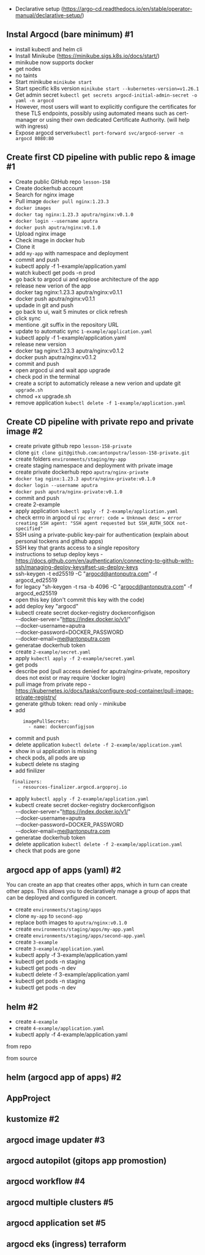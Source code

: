 - Declarative setup (https://argo-cd.readthedocs.io/en/stable/operator-manual/declarative-setup/)



## Instal Argocd (bare minimum) #1

- install kubectl and helm cli
- Install Minikube (https://minikube.sigs.k8s.io/docs/start/) 
- minikube now supports docker
- get nodes
- no taints
- Start minikube `minikube start`
- Start specific k8s version `minikube start --kubernetes-version=v1.26.1`
- Get admin secret `kubectl get secrets argocd-initial-admin-secret -o yaml -n argocd`
- However, most users will want to explicitly configure the certificates for these TLS endpoints, possibly using automated means such as cert-manager or using their own dedicated Certificate Authority. (will help with ingress)
- Expose argocd server`kubectl port-forward svc/argocd-server -n argocd 8080:80`

## Create first CD pipeline with public repo & image #1

- Create public GitHub repo `lesson-158`
- Create dockerhub account
- Search for nginx image
- Pull image `docker pull nginx:1.23.3`
- `docker images`
- `docker tag nginx:1.23.3 aputra/nginx:v0.1.0`
- `docker login --username aputra`
- `docker push aputra/nginx:v0.1.0`
- Upload nginx image
- Check image in docker hub
- Clone it
- add `my-app` with namespace and deployment
- commit and push
- kubectl apply -f 1-example/application.yaml
- watch kubectl get pods -n prod
- go back to argocd ui and explose architecture of the app
- release new verion of the app 
- docker tag nginx:1.23.3 aputra/nginx:v0.1.1
- docker push aputra/nginx:v0.1.1
- updade in git and push
- go back to ui, wait 5 minutes or click refresh
- click sync
- mentione .git suffix in the repository URL
- update to automatic sync `1-example/application.yaml`
- kubectl apply -f 1-example/application.yaml
- release new version
- docker tag nginx:1.23.3 aputra/nginx:v0.1.2
- docker push aputra/nginx:v0.1.2
- commit and push
- open argocd ui and wait app upgrade
- check pod in the terminal
- create a script to automaticly release a new verion and update git `upgrade.sh`
- chmod +x upgrade.sh
- remove application `kubectl delete -f 1-example/application.yaml`


## Create CD pipeline with private repo and private image #2

- create private github repo `lesson-158-private`
- clone `git clone git@github.com:antonputra/lesson-158-private.git`
- create folders `environments/staging/my-app`
- create staging namespace and deployment with private image
- create private dockerhub repo `aputra/nginx-private`
- `docker tag nginx:1.23.3 aputra/nginx-private:v0.1.0`
- `docker login --username aputra`
- `docker push aputra/nginx-private:v0.1.0`
- commit and push
- create 2-example
- apply application `kubectl apply -f 2-example/application.yaml`
- check errro in argocd ui `rpc error: code = Unknown desc = error creating SSH agent: "SSH agent requested but SSH_AUTH_SOCK not-specified"`
- SSH using a private-public key-pair for authentication (explain about personal tockens and github apps)
- SSH key that grants access to a single repository
- instructions to setup deploy keys - https://docs.github.com/en/authentication/connecting-to-github-with-ssh/managing-deploy-keys#set-up-deploy-keys
- ssh-keygen -t ed25519 -C "argocd@antonputra.com" -f argocd_ed25519
- for legacy "sh-keygen -t rsa -b 4096 -C "argocd@antonputra.com" -f argocd_ed25519
- open this key (don't commit this key with the code)
- add deploy key "argocd"
- kubectl create secret docker-registry dockerconfigjson \
    --docker-server="https://index.docker.io/v1/" \
    --docker-username=aputra \
    --docker-password=DOCKER_PASSWORD \
    --docker-email=me@antonputra.com
- generatae dockerhub token
- create `2-example/secret.yaml`
- apply `kubectl apply -f 2-example/secret.yaml`
- get pods
- describe pod (pull access denied for aputra/nginx-private, repository does not exist or may require 'docker login)
- pull image from private repo - https://kubernetes.io/docs/tasks/configure-pod-container/pull-image-private-registry/
- generate github token: read only - minikube
- add 
```
      imagePullSecrets:
        - name: dockerconfigjson
```
- commit and push
- delete application `kubectl delete -f 2-example/application.yaml`
- show in ui application is missing
- check pods, all pods are up
- kubectl delete ns staging
- add finilizer
```
  finalizers:
    - resources-finalizer.argocd.argoproj.io
```
- apply `kubectl apply -f 2-example/application.yaml`
- kubectl create secret docker-registry dockerconfigjson \
    --docker-server="https://index.docker.io/v1/" \
    --docker-username=aputra \
    --docker-password=DOCKER_PASSWORD \
    --docker-email=me@antonputra.com
- generatae dockerhub token
- delete application `kubectl delete -f 2-example/application.yaml`
- check that pods are gone

## argocd app of apps (yaml) #2
You can create an app that creates other apps, which in turn can create other apps. This allows you to declaratively manage a group of apps that can be deployed and configured in concert.

- create `environments/staging/apps`
- clone `my-app` to `second-app`
- replace both images to `aputra/nginx:v0.1.0`
- create `environments/staging/apps/my-app.yaml`
- create `environments/staging/apps/second-app.yaml`
- create `3-example`
- create `3-example/application.yaml`
- kubectl apply -f 3-example/application.yaml
- kubectl get pods -n staging
- kubectl get pods -n dev
- kubectl delete -f 3-example/application.yaml
- kubectl get pods -n staging
- kubectl get pods -n dev

## helm #2
- create `4-example`
- create `4-example/application.yaml`
- kubectl apply -f 4-example/application.yaml


from repo

from source

## helm (argocd app of apps) #2
## AppProject

## kustomize #2


## argocd image updater #3

## argocd autopilot (gitops app promostion)

## argocd workflow #4

## argocd multiple clusters #5
## argocd application set #5



## argocd eks (ingress) terraform

